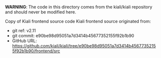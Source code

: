 **WARNING**: The code in this directory comes from the kiali/kiali repository and should never be modified here.

Copy of Kiali frontend source code
Kiali frontend source originated from:
* git ref:    v2.11
* git commit: e90be98d95051a7d3414b45677352155f92b1b90
* GitHub URL: https://github.com/kiali/kiali/tree/e90be98d95051a7d3414b45677352155f92b1b90/frontend/src
